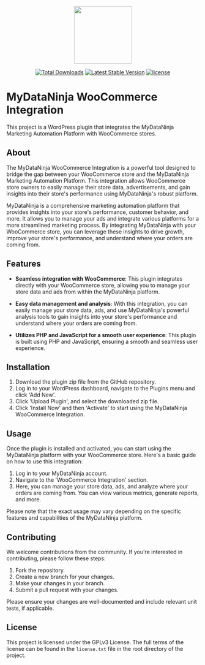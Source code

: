 <p align="center"><a href="https://mydataninja.com" target="_blank"><img src="https://mydataninja.com/wp-content/uploads/2023/07/logo.png" width="150"></a></p>

<p align="center">
    <a href="https://github.com/iamdataninja/mydataninja-wordpress-plugin/releases"><img src="https://img.shields.io/github/downloads/iamdataninja/mydataninja-wordpress-plugin/total.svg" alt="Total Downloads"></a>
    <a href="https://github.com/iamdataninja/mydataninja-wordpress-plugin/releases"><img src="https://img.shields.io/github/v/release/iamdataninja/mydataninja-wordpress-plugin" alt="Latest Stable Version"></a>
    <a href="https://github.com/Afcyy/mydataninja-wordpress-plugin/blob/master/LICENSE"><img src="https://img.shields.io/badge/license-GPLv3-blue.svg" alt="license"></a>
</p>

# MyDataNinja WooCommerce Integration

This project is a WordPress plugin that integrates the MyDataNinja Marketing Automation Platform with WooCommerce stores.

## About

The MyDataNinja WooCommerce Integration is a powerful tool designed to bridge the gap between your WooCommerce store and the MyDataNinja Marketing Automation Platform. This integration allows WooCommerce store owners to easily manage their store data, advertisements, and gain insights into their store's performance using MyDataNinja's robust platform.

MyDataNinja is a comprehensive marketing automation platform that provides insights into your store's performance, customer behavior, and more. It allows you to manage your ads and integrate various platforms for a more streamlined marketing process. By integrating MyDataNinja with your WooCommerce store, you can leverage these insights to drive growth, improve your store's performance, and understand where your orders are coming from.

## Features

- **Seamless integration with WooCommerce**: This plugin integrates directly with your WooCommerce store, allowing you to manage your store data and ads from within the MyDataNinja platform.

- **Easy data management and analysis**: With this integration, you can easily manage your store data, ads, and use MyDataNinja's powerful analysis tools to gain insights into your store's performance and understand where your orders are coming from.

- **Utilizes PHP and JavaScript for a smooth user experience**: This plugin is built using PHP and JavaScript, ensuring a smooth and seamless user experience.

## Installation

1. Download the plugin zip file from the GitHub repository.
2. Log in to your WordPress dashboard, navigate to the Plugins menu and click 'Add New'.
3. Click 'Upload Plugin', and select the downloaded zip file.
4. Click 'Install Now' and then 'Activate' to start using the MyDataNinja WooCommerce Integration.

## Usage

Once the plugin is installed and activated, you can start using the MyDataNinja platform with your WooCommerce store. Here's a basic guide on how to use this integration:

1. Log in to your MyDataNinja account.
2. Navigate to the 'WooCommerce Integration' section.
3. Here, you can manage your store data, ads, and analyze where your orders are coming from. You can view various metrics, generate reports, and more.

Please note that the exact usage may vary depending on the specific features and capabilities of the MyDataNinja platform.

## Contributing

We welcome contributions from the community. If you're interested in contributing, please follow these steps:

1. Fork the repository.
2. Create a new branch for your changes.
3. Make your changes in your branch.
4. Submit a pull request with your changes.

Please ensure your changes are well-documented and include relevant unit tests, if applicable.

## License

This project is licensed under the GPLv3 License. The full terms of the license can be found in the `license.txt` file in the root directory of the project.